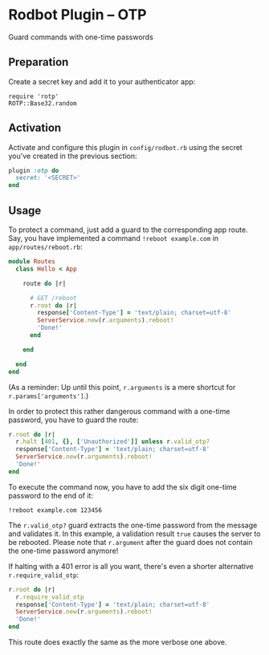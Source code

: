 # Rodbot Plugin – OTP

Guard commands with one-time passwords

## Preparation

Create a secret key and add it to your authenticator app:

```
require 'rotp'
ROTP::Base32.random
```

## Activation

Activate and configure this plugin in `config/rodbot.rb` using the secret you've created in the previous section:

```ruby
plugin :otp do
  secret: '<SECRET>'
end
```

## Usage

To protect a command, just add a guard to the corresponding app route. Say, you have implemented a command `!reboot example.com` in `app/routes/reboot.rb`:

```ruby
module Routes
  class Hello < App

    route do |r|

      # GET /reboot
      r.root do |r|
        response['Content-Type'] = 'text/plain; charset=utf-8'
        ServerService.new(r.arguments).reboot!
        'Done!'
      end

    end

  end
end
```

(As a reminder: Up until this point, `r.arguments` is a mere shortcut for `r.params['arguments']`.)

In order to protect this rather dangerous command with a one-time password, you have to guard the route:

```ruby
r.root do |r|
  r.halt [401, {}, ['Unauthorized']] unless r.valid_otp?
  response['Content-Type'] = 'text/plain; charset=utf-8'
  ServerService.new(r.arguments).reboot!
  'Done!'
end
```

To execute the command now, you have to add the six digit one-time password to the end of it:

```
!reboot example.com 123456
```

The `r.valid_otp?` guard extracts the one-time password from the message and validates it. In this example, a validation result `true` causes the server to be rebooted. Please note that `r.argument` after the guard does not contain the one-time password anymore!

If halting with a 401 error is all you want, there's even a shorter alternative `r.require_valid_otp`:

```ruby
r.root do |r|
  r.require_valid_otp
  response['Content-Type'] = 'text/plain; charset=utf-8'
  ServerService.new(r.arguments).reboot!
  'Done!'
end
```

This route does exactly the same as the more verbose one above.
